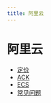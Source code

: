 ```yaml
---
title: 阿里云
---
```


# 阿里云

- [定价](./aliyun-pricing.md)
- [ACK](./aliyun-ack.md)
- [ECS](./aliyun-ecs.md)
- [常见问题](./aliyun-faq.md)

